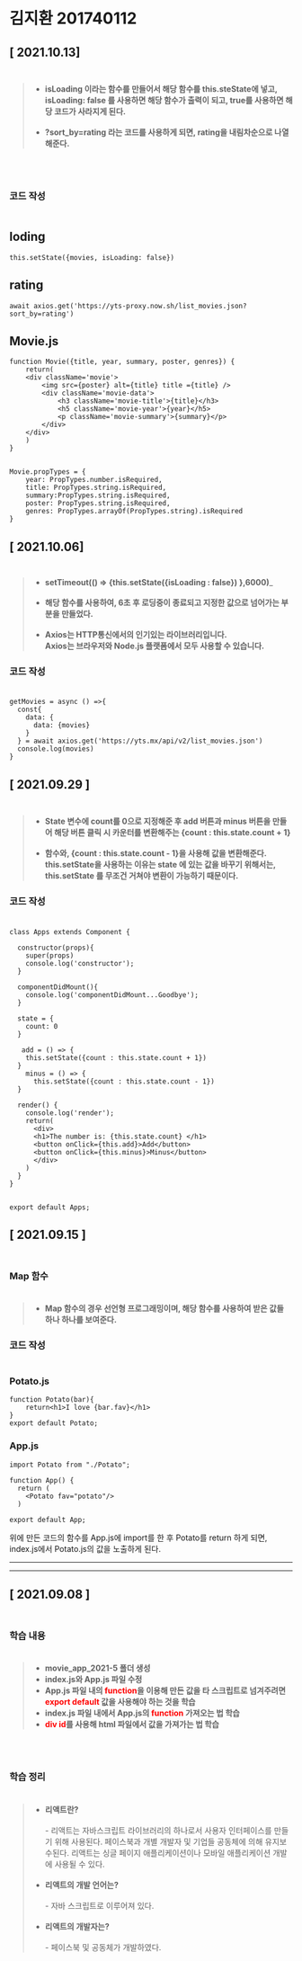 # __김지환 201740112__

## __[ 2021.10.13]__ <br></br>

>- __isLoading 이라는 함수를 만들어서 해당 함수를 this.steState에 넣고, isLoading: false 를 사용하면 해당 함수가 출력이 되고, true를 사용하면 해당 코드가 사라지게 된다.__<br><br/>
>- __?sort_by=rating 라는 코드를 사용하게 되면, rating을 내림차순으로 나열해준다.__

<br></br>
### __코드 작성__ <br></br>
<h2><b>loding</b></h2>

```
this.setState({movies, isLoading: false})
```
<h2><b>rating</b></h2>

```
await axios.get('https://yts-proxy.now.sh/list_movies.json?sort_by=rating')
```
<h2><b>Movie.js</b></h2>

```
function Movie({title, year, summary, poster, genres}) {
    return(
    <div className='movie'>
        <img src={poster} alt={title} title ={title} />
        <div className='movie-data'>
            <h3 className='movie-title'>{title}</h3>
            <h5 className='movie-year'>{year}</h5>
            <p className='movie-summary'>{summary}</p>
        </div> 
    </div>
    )
}


Movie.propTypes = {
    year: PropTypes.number.isRequired,
    title: PropTypes.string.isRequired,
    summary:PropTypes.string.isRequired,
    poster: PropTypes.string.isRequired,
    genres: PropTypes.arrayOf(PropTypes.string).isRequired
}
```

## __[ 2021.10.06]__ <br></br>

>- __setTimeout(() => {this.setState({isLoading : false})
},6000)___<br><br/>
>- __해당 함수를 사용하여, 6초 후 로딩중이 종료되고 지정한 값으로 넘어가는 부분을 만들었다.__<br><br/>
>- __Axios는 HTTP통신에서의 인기있는 라이브러리입니다. <br />Axios는 브라우저와 Node.js 플랫폼에서 모두 사용할 수 있습니다.__

### __코드 작성__ <br></br>


```
getMovies = async () =>{
  const{
    data: {
      data: {movies}
    }
  } = await axios.get('https://yts.mx/api/v2/list_movies.json') 
  console.log(movies)
}

```

## __[ 2021.09.29 ]__ <br></br>

>- __State 변수에 count를 0으로 지정해준 후 add 버튼과 minus 버튼을 만들어 해당 버튼 클릭 시 카운터를 변환해주는 {count : this.state.count + 1}__<br><br/>
>- __함수와, {count : this.state.count - 1}을 사용해 값을 변환해준다. this.setState을 사용하는 이유는 state 에 있는 값을 바꾸기 위해서는, this.setState 를 무조건 거쳐야 변환이 가능하기 때문이다.__

### __코드 작성__ <br></br>



```
class Apps extends Component {

  constructor(props){
    super(props)
    console.log('constructor');
  }

  componentDidMount(){
    console.log('componentDidMount...Goodbye');
  }

  state = {
    count: 0
  }

   add = () => {
    this.setState({count : this.state.count + 1})
  }
    minus = () => {
      this.setState({count : this.state.count - 1})
  }

  render() {
    console.log('render');
    return(
      <div>
      <h1>The number is: {this.state.count} </h1>
      <button onClick={this.add}>Add</button>
      <button onClick={this.minus}>Minus</button>
      </div>
    )
  }
}


export default Apps;
```


## __[ 2021.09.15 ]__ <br></br>

### __Map 함수__ <br></br>

>- __Map 함수의 경우 선언형 프로그래밍이며, 해당 함수를 사용하여 받은 값들 하나 하나를 보여준다.__

### __코드 작성__ <br></br>

<h3>Potato.js</h3>

```
function Potato(bar){
    return<h1>I love {bar.fav}</h1>
}
export default Potato;
```
<h3>App.js</h3>


```
import Potato from "./Potato";

function App() {
  return (
    <Potato fav="potato"/>
  )

export default App;

```

<p> 

위에 만든 코드의 함수를 App.js에 import를 한 후 Potato를 return 하게 되면, index.js에서 Potato.js의 값을 노출하게 된다.

</p>

* * *
* * *




## __[ 2021.09.08 ]__ <br></br>

### __학습 내용__ <br></br>

>- __movie_app_2021-5 폴더 생성__
>- __index.js와 App.js 파일 수정__
>- __App.js 파일 내의 <span style="color:red">function</span>을 이용해 만든 값을 타 스크립트로 넘겨주려면 <span style="color:red">export default</span> 값을 사용해야 하는 것을 학습__
>- __index.js 파일 내에서 App.js의  <span style="color:red">function</span> 가져오는 법 학습__
>- __<span style="color:red">div id</span>를 사용해 html 파일에서 값을 가져가는 법 학습__

<br></br>
### __학습 정리__<br></br>
>- __리액트란?__ <br></br> - 리액트는 자바스크립트 라이브러리의 하나로서 사용자 인터페이스를 만들기 위해 사용된다. 페이스북과 개별 개발자 및 기업들 공동체에 의해 유지보수된다. 리액트는 싱글 페이지 애플리케이션이나 모바일 애플리케이션 개발에 사용될 수 있다. <br></br>
>- __리액트의 개발 언어는?__<br></br> - 자바 스크립트로 이루어져 있다.<br></br>
>- __리액트의 개발자는?__<br></br> - 페이스북 및 공동체가 개발하였다.
